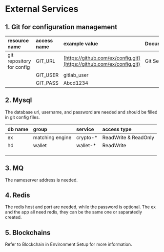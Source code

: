 # External Services

## 1. Git for configuration management

| resource name | access name | example value | Documentation |
| :--- | :--- | :--- | :--- |
| git repository for config | GIT\_URL | [https://github.com/ex/config.git](https://github.com/ex/config.git) | Git Setup |
|  | GIT\_USER | gitlab\_user |  |
|  | GIT\_PASS | Abcd1234 |  |

## 2. Mysql

The database url, username, and password are needed and should be filled in git config files.

| db name | group | service | access type |
| :--- | :--- | :--- | :--- |
| ex | matching engine | crypto-\* | ReadWrite & ReadOnly |
| hd | wallet | wallet-\* | ReadWrite |
|  |  |  |  |
|  |  |  |  |
|  |  |  |  |

## 3. MQ

The nameserver address is needed. 

## 4. Redis

The redis host and port are needed, while the password is optional. The ex and the app all need redis, they can be the same one or saparatedly created.

## 5. Blockchains

Refer to Blockchain in Environment Setup for more information.

